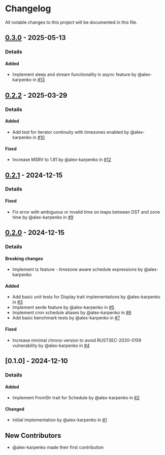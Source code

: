 # Changelog

All notable changes to this project will be documented in this file.

## [0.3.0] - 2025-05-13
### Details
#### Added
- Implement sleep and stream functionality in async feature by @alex-karpenko in [#13](https://github.com/alex-karpenko/cron-lite/pull/13)

## [0.2.2] - 2025-03-29
### Details
#### Added
- Add test for iterator continuity with timezones enabled by @alex-karpenko in [#10](https://github.com/alex-karpenko/cron-lite/pull/10)

#### Fixed
- Increase MSRV to 1.81 by @alex-karpenko in [#12](https://github.com/alex-karpenko/cron-lite/pull/12)

## [0.2.1] - 2024-12-15
### Details
#### Fixed
- Fix error with ambiguous or invalid time on leaps between DST and zone time by @alex-karpenko in [#9](https://github.com/alex-karpenko/cron-lite/pull/9)

## [0.2.0] - 2024-12-15
### Details
#### Breaking changes
- Implement tz feature - timezone aware schedule expressions by @alex-karpenko

#### Added
- Add basic unit tests for Display trait implementations by @alex-karpenko in [#3](https://github.com/alex-karpenko/cron-lite/pull/3)
- Implement serde feature by @alex-karpenko in [#5](https://github.com/alex-karpenko/cron-lite/pull/5)
- Implement cron schedule aliases by @alex-karpenko in [#6](https://github.com/alex-karpenko/cron-lite/pull/6)
- Add basic benchmark tests by @alex-karpenko in [#7](https://github.com/alex-karpenko/cron-lite/pull/7)

#### Fixed
- Increase minimal chrono version to avoid RUSTSEC-2020-0159 vulnerability by @alex-karpenko in [#4](https://github.com/alex-karpenko/cron-lite/pull/4)

## [0.1.0] - 2024-12-10
### Details
#### Added
- Implement FromStr trait for Schedule by @alex-karpenko in [#2](https://github.com/alex-karpenko/cron-lite/pull/2)

#### Changed
- Initial implementation by @alex-karpenko in [#1](https://github.com/alex-karpenko/cron-lite/pull/1)

## New Contributors
* @alex-karpenko made their first contribution

[0.3.0]: https://github.com/alex-karpenko/cron-lite/compare/v0.2.2..v0.3.0
[0.2.2]: https://github.com/alex-karpenko/cron-lite/compare/v0.2.1..v0.2.2
[0.2.1]: https://github.com/alex-karpenko/cron-lite/compare/v0.2.0..v0.2.1
[0.2.0]: https://github.com/alex-karpenko/cron-lite/compare/v0.1.0..v0.2.0

<!-- generated by git-cliff -->
